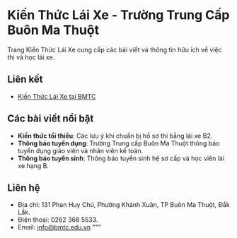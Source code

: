 
# Kiến Thức Lái Xe - Trường Trung Cấp Buôn Ma Thuột

Trang Kiến Thức Lái Xe cung cấp các bài viết và thông tin hữu ích về việc thi và học lái xe.

## Liên kết
- [Kiến Thức Lái Xe tại BMTC](https://bmtc.edu.vn/category/kien-thuc-lai-xe/)

## Các bài viết nổi bật
- **Kiến thức tối thiểu**: Các lưu ý khi chuẩn bị hồ sơ thi bằng lái xe B2.
- **Thông báo tuyển dụng**: Trường Trung cấp Buôn Ma Thuột thông báo tuyển dụng giáo viên và nhân viên kế toán.
- **Thông báo tuyển sinh**: Thông báo tuyển sinh hệ sơ cấp và học viên lái xe hạng B.

## Liên hệ
- Địa chỉ: 131 Phan Huy Chú, Phường Khánh Xuân, TP Buôn Ma Thuột, Đắk Lắk.
- Điện thoại: 0262 368 5533.
- Email: [info@bmtc.edu.vn](mailto:info@bmtc.edu.vn)
"""

